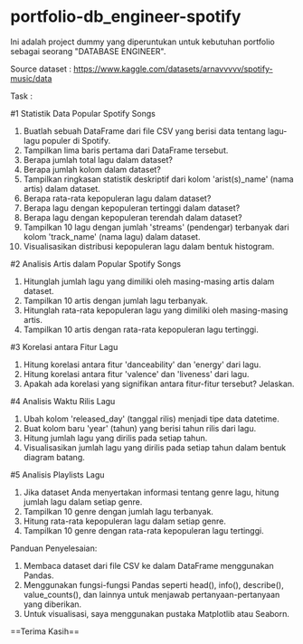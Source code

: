 # portfolio-db_engineer-spotify

Ini adalah project dummy yang diperuntukan untuk kebutuhan portfolio sebagai seorang "DATABASE ENGINEER".

Source dataset : https://www.kaggle.com/datasets/arnavvvvv/spotify-music/data

Task :

#1 Statistik Data Popular Spotify Songs
1. Buatlah sebuah DataFrame dari file CSV yang berisi data tentang lagu-lagu populer di Spotify.
2. Tampilkan lima baris pertama dari DataFrame tersebut.
3. Berapa jumlah total lagu dalam dataset?
4. Berapa jumlah kolom dalam dataset?
5. Tampilkan ringkasan statistik deskriptif dari kolom 'arist(s)_name' (nama artis) dalam dataset.
6. Berapa rata-rata kepopuleran lagu dalam dataset?
7. Berapa lagu dengan kepopuleran tertinggi dalam dataset?
8. Berapa lagu dengan kepopuleran terendah dalam dataset?
9. Tampilkan 10 lagu dengan jumlah 'streams' (pendengar) terbanyak dari kolom 'track_name' (nama lagu) dalam dataset.
10. Visualisasikan distribusi kepopuleran lagu dalam bentuk histogram.

#2 Analisis Artis dalam Popular Spotify Songs
1. Hitunglah jumlah lagu yang dimiliki oleh masing-masing artis dalam dataset.
2. Tampilkan 10 artis dengan jumlah lagu terbanyak.
3. Hitunglah rata-rata kepopuleran lagu yang dimiliki oleh masing-masing artis.
4. Tampilkan 10 artis dengan rata-rata kepopuleran lagu tertinggi.

#3 Korelasi antara Fitur Lagu
1. Hitung korelasi antara fitur 'danceability' dan 'energy' dari lagu.
2. Hitung korelasi antara fitur 'valence' dan 'liveness' dari lagu.
3. Apakah ada korelasi yang signifikan antara fitur-fitur tersebut? Jelaskan.

#4 Analisis Waktu Rilis Lagu
1. Ubah kolom 'released_day' (tanggal rilis) menjadi tipe data datetime.
2. Buat kolom baru 'year' (tahun) yang berisi tahun rilis dari lagu.
3. Hitung jumlah lagu yang dirilis pada setiap tahun.
4. Visualisasikan jumlah lagu yang dirilis pada setiap tahun dalam bentuk diagram batang.

#5 Analisis Playlists Lagu
1. Jika dataset Anda menyertakan informasi tentang genre lagu, hitung jumlah lagu dalam setiap genre.
2. Tampilkan 10 genre dengan jumlah lagu terbanyak.
3. Hitung rata-rata kepopuleran lagu dalam setiap genre.
4. Tampilkan 10 genre dengan rata-rata kepopuleran lagu tertinggi.

Panduan Penyelesaian:

1. Membaca dataset dari file CSV ke dalam DataFrame menggunakan Pandas.
2. Menggunakan fungsi-fungsi Pandas seperti head(), info(), describe(), value_counts(), dan lainnya untuk menjawab pertanyaan-pertanyaan yang diberikan.
3. Untuk visualisasi, saya menggunakan pustaka Matplotlib atau Seaborn.

==Terima Kasih==
